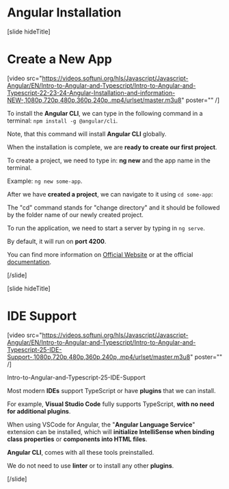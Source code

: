 # Angular Installation

[slide hideTitle]

# Create a New App

[video src="https://videos.softuni.org/hls/Javascript/Javascript-Angular/EN/Intro-to-Angular-and-Typescript/Intro-to-Angular-and-Typescript-22-23-24-Angular-Installation-and-information-NEW-,1080p,720p,480p,360p,240p,.mp4/urlset/master.m3u8" poster="" /]

To install the **Angular CLI**, we can type in the following command in a terminal: `npm install -g @angular/cli`.

Note, that this command will install **Angular CLI** globally.

When the installation is complete, we are **ready to create our first project**.

To create a project, we need to type in: **ng new** and the app name in the terminal.

Example: `ng new some-app`.

After we have **created a project**, we can navigate to it using `cd some-app`:

The "cd" command stands for "change directory" and it should be followed by the folder name of our newly created project.

To run the application, we need to start a server by typing in `ng serve`.

By default, it will run on **port 4200**.

You can find more information on [Official Website](https://angular.io) or at the official [documentation](https://angular.io/docs).

[/slide]

[slide hideTitle]

# IDE Support

[video src="https://videos.softuni.org/hls/Javascript/Javascript-Angular/EN/Intro-to-Angular-and-Typescript/Intro-to-Angular-and-Typescript-25-IDE-Support-,1080p,720p,480p,360p,240p,.mp4/urlset/master.m3u8" poster="" /]

Intro-to-Angular-and-Typescript-25-IDE-Support

Most modern **IDEs** support TypeScript or have **plugins** that we can install.

For example, **Visual Studio Code** fully supports TypeScript, **with no need for additional plugins**.

When using VSCode for Angular, the "**Angular Language Service**" extension can be installed, which will **initialize IntelliSense when binding class properties** or **components into HTML files**.

**Angular CLI**, comes with all these tools preinstalled.

We do not need to use **linter** or to install any other **plugins**.

[/slide]
